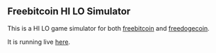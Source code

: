 ## Freebitcoin HI LO Simulator
This is a HI LO game simulator for both [freebitcoin](https://freebitco.in/?r=13203612) and [freedogecoin](https://freedoge.co.in/?r=2373621).

It is running live [here](https://btclabs.github.io/btclabs/freebitcoin-hi-lo-simulator).
